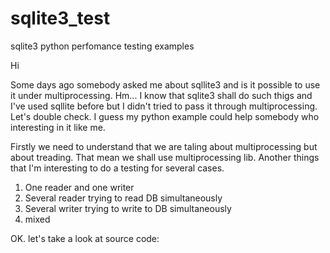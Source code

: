 # sqlite3_test
sqlite3 python perfomance testing examples

Hi

Some days ago somebody asked me about sqllite3 and is it possible to use it under multiprocessing.
Hm... I know that sqlite3 shall do such thigs and I've used sqllite before but I didn't tried to pass it through multiprocessing.
Let's double check. I guess my python example could help somebody who interesting in it like me.

Firstly we need to understand that we are taling about multiprocessing but about treading.
That mean we shall use multiprocessing lib. Another things that I'm interesting to do a testing
for several cases. 
1. One reader and one writer
2. Several reader trying to read DB simultaneously 
3. Several writer trying to write to DB simultaneously
4. mixed

OK. let's take a look at source code:

